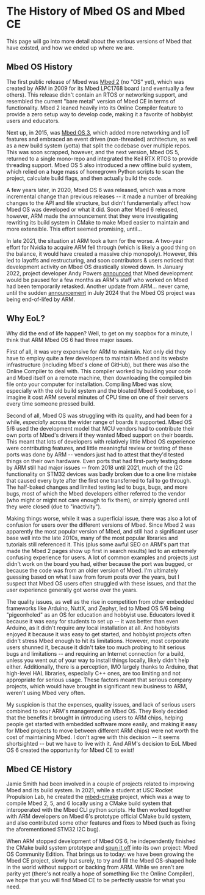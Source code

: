 # The History of Mbed OS and Mbed CE

This page will go into more detail about the various versions of Mbed that have existed, and how we ended up where we are.

## Mbed OS History

The first public release of Mbed was [Mbed 2](https://web.archive.org/web/20100404014730/http://mbed.org/blog/entry/100/) (no "OS" yet), which was created by ARM in 2009 for its Mbed LPC1768 board (and eventually a few others). This release didn't contain an RTOS or networking support, and resembled the current "bare metal" version of Mbed CE in terms of functionality. Mbed 2 leaned heavily into its Online Compiler feature to provide a zero setup way to develop code, making it a favorite of hobbyist users and educators. 

Next up, in 2015, was [Mbed OS 3](https://os.mbed.com/blog/entry/Announcing-our-plans-for-mbed-v30/), which added more networking and IoT features and embraced an event driven (non-threaded) architecture, as well as a new build system (yotta) that split the codebase over multiple repos. This was soon scrapped, however, and the next version, Mbed OS 5, returned to a single mono-repo and integrated the Keil RTX RTOS to provide threading support. Mbed OS 5 also introduced a new offline build system, which relied on a huge mass of homegrown Python scripts to scan the project, calculate build flags, and then actually build the code.

A few years later, in 2020, Mbed OS 6 was released, which was a more incremental change than previous releases -- it made a number of breaking changes to the API and file structure, but didn't fundamentally affect how Mbed OS was developed or what it did. Soon after Mbed 6 released, however, ARM made the announcement that they were investigating rewriting its build system in CMake to make Mbed easier to maintain and more extensible. This effort seemed promising, until...

In late 2021, the situation at ARM took a turn for the worse. A two-year effort for Nvidia to acquire ARM fell through (which is likely a good thing on the balance, it would have created a massive chip monopoly). However, this led to layoffs and restructuring, and soon contributors & users noticed that development activity on Mbed OS drastically slowed down. In January 2022, project developer Andy Powers [announced](https://forums.mbed.com/t/will-mbed-os-get-back-its-previous-pace-of-development/15839/4?u=multiplemonomials) that Mbed development would be paused for a few months as ARM's staff who worked on Mbed had been temporarily retasked. Another update from ARM... never came, until the sudden [announcement](https://forums.mbed.com/t/important-update-on-mbed-end-of-life/23644) in July 2024 that the Mbed OS project was being end-of-lifed by ARM.

## Why EoL?
Why did the end of life happen? Well, to get on my soapbox for a minute, I think that ARM Mbed OS 6 had three major issues.

First of all, it was very expensive for ARM to maintain. Not only did they have to employ quite a few developers to maintain Mbed and its website infrastructure (including Mbed's clone of GitHub), but there was also the Online Compiler to deal with. This compiler worked by building your code and Mbed itself on a remote machine, then downloading the compiled bin file onto your computer for installation. Compiling Mbed was slow, especially with the old build system and the bloated Mbed 5 codebase, so I imagine it cost ARM several minutes of CPU time on one of their servers every time someone pressed build.

Second of all, Mbed OS was struggling with its quality, and had been for a while, _especially_ across the wider range of boards it supported. Mbed OS 5/6 used the development model that MCU vendors had to contribute their own ports of Mbed's drivers if they wanted Mbed support on their boards. This meant that lots of developers with relatively little Mbed OS experience were contributing features, and little meaningful review or testing of these ports was done by ARM -- vendors just had to attest that they'd tested things on their own hardware. Even ports that had first-party testing done by ARM still had major issues -- from 2018 until 2021, much of the I2C functionality on STM32 devices was badly broken due to a one line mistake that caused every byte after the first one transferred to fail to go through. The half-baked changes and limited testing led to bugs, bugs, and more bugs, most of which the Mbed developers either referred to the vendor (who might or might not care enough to fix them), or simply ignored until they were closed (due to "inactivity").

Making things worse, while it was a superficial issue, there was also a lot of confusion for users over the different versions of Mbed. Since Mbed 2 was apparently the most popular version of Mbed, and still had a significant user base well into the late 2010s, many of the most popular libraries and tutorials still referenced it. This (plus some awful SEO on ARM's part that made the Mbed 2 pages show up first in search results) led to an extremely confusing experience for users. A lot of common examples and projects just didn't work on the board you had, either because the port was bugged, or because the code was from an older version of Mbed. I'm ultimately guessing based on what I saw from forum posts over the years, but I suspect that Mbed OS users often struggled with these issues, and that the user experience generally got worse over the years.

The quality issues, as well as the rise in competition from other embedded frameworks like Arduino, NuttX, and Zephyr, led to Mbed OS 5/6 being "pigeonholed" as an OS for education and hobbyist use. Educators loved it because it was easy for students to set up -- it was better than even Arduino, as it didn't require any local installation at all. And hobbyists enjoyed it because it was easy to get started, and hobbyist projects often didn't stress Mbed enough to hit its limitations. However, most corporate users shunned it, because it didn't take too much probing to hit serious bugs and limitations -- and requiring an Internet connection for a build, unless you went out of your way to install things locally, likely didn't help either. Additionally, there is a perception, IMO largely thanks to Arduino, that high-level HAL libraries, especially C++ ones, are too limiting and not appropriate for serious usage. These factors meant that serious company projects, which would have brought in significant new business to ARM, weren't using Mbed very often.

My suspicion is that the expenses, quality issues, and lack of serious users combined to sour ARM's management on Mbed OS. They likely decided that the benefits it brought in (introducing users to ARM chips, helping people get started with embedded software more easily, and making it easy for Mbed projects to move between different ARM chips) were not worth the cost of maintaining Mbed. I don't agree with this decision -- it seems shortsighted -- but we have to live with it. And ARM's decision to EoL Mbed OS 6 created the opportunity for Mbed CE to exist!

## Mbed CE History

Jamie Smith had been involved in a couple of projects related to improving Mbed and its build system. In 2021, while a student at USC Rocket Propulsion Lab, he created the [mbed-cmake](https://github.com/USCRPL/mbed-cmake) project, which was a way to compile Mbed 2, 5, and 6 locally using a CMake build system that interoperated with the Mbed CLI python scripts. He then worked together with ARM developers on Mbed 6's prototype official CMake build system, and also contributed some other features and fixes to Mbed (such as fixing the aforementioned STM32 I2C bug).

When ARM stopped development of Mbed OS 6, he independently finished the CMake build system prototype and [spun it off](https://forums.mbed.com/t/help-wanted-mbed-ce-a-community-fork-of-mbed-os/17998) into its own project: Mbed OS Community Edition. That brings us to today: we have been growing the Mbed CE project, slowly but surely, to try and fill the Mbed OS-shaped hole in the world without support or backing from ARM. While we aren't are parity yet (there's not really a hope of something like the Online Compiler), we hope that you will find Mbed CE to be perfectly usable for what you need.

